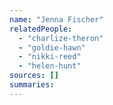 ```yaml
---
name: "Jenna Fischer"
relatedPeople:
  - "charlize-theron"
  - "goldie-hawn"
  - "nikki-reed"
  - "helen-hunt"
sources: []
summaries:
---
```


